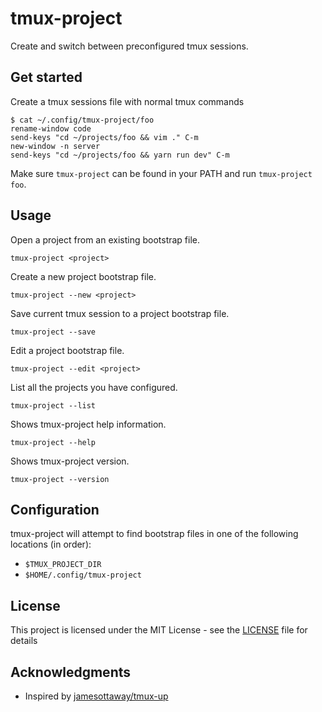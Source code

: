 # tmux-project

Create and switch between preconfigured tmux sessions.


## Get started

Create a tmux sessions file with normal tmux commands

```
$ cat ~/.config/tmux-project/foo
rename-window code
send-keys "cd ~/projects/foo && vim ." C-m
new-window -n server
send-keys "cd ~/projects/foo && yarn run dev" C-m
```

Make sure `tmux-project` can be found in your PATH and run `tmux-project foo`.


## Usage

Open a project from an existing bootstrap file.
```
tmux-project <project>
```

Create a new project bootstrap file.
```
tmux-project --new <project>
```

Save current tmux session to a project bootstrap file.
```
tmux-project --save
```

Edit a project bootstrap file.
```
tmux-project --edit <project>
```

List all the projects you have configured.
```
tmux-project --list
```

Shows tmux-project help information.
```
tmux-project --help
```

Shows tmux-project version.
```
tmux-project --version
```


## Configuration

tmux-project will attempt to find bootstrap files in one of the following locations (in order):

* `$TMUX_PROJECT_DIR`
* `$HOME/.config/tmux-project`


## License

This project is licensed under the MIT License - see the [LICENSE](LICENSE) file for details


## Acknowledgments

* Inspired by [jamesottaway/tmux-up](https://github.com/jamesottaway/tmux-up)

